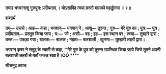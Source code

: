 **तमाह भगवानाशु गुरुपुत्र: प्रदीयताम् ।** **योऽसाविह त्वया ग्रस्तो बालको महतोॢमणा ॥ ९॥** 

**शब्दार्थ** 

**तम्—** **उससे** **; आह—** **कहा** **; भगवान्—** **भगवान् ने** **; आशु—** **तुरन्त** **; गुरु—** **मेरे गुरु का** **; पुत्र:—** **पुत्र** **; प्रदीयताम्—** **प्रस्तुत किया** **जाय** **; य:—** **जो** **; असौ—** **वह** **; इह—** **इस स्थान पर** **; त्वया—** **तुश्हारे द्वारा** **; ग्रस्त:—** **पकड़ा गया** **; बालक:—** **बालक** **; महता—** **बलशाली** **; ऊॢमणा—** **तुश्हारी लहरों द्वारा।** **.** 

**भगवान् कृष्ण ने समुद्र के स्वामी से कहा, ''मेरे गुरु के पुत्र को तुरन्त उपस्थित किया जाये** **जिसे तुमने अपनी बलशाली लहरों से यहाँ जकड़ रखा है।ÓÓ** **** 

**श्रीसमुद्र उवाच** 